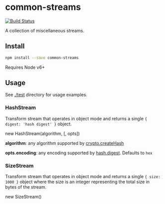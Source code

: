 # common-streams

[![Build Status](https://travis-ci.org/blockai/common-streams.svg?branch=master)](https://travis-ci.org/blockai/common-streams)

A collection of miscellaneous streams.

## Install

```bash
npm install --save common-streams
```

Requires Node v6+

## Usage

See [./test](./test) directory for usage examples.

### HashStream

Transform stream that operates in object mode and returns a single `{ digest: 'hash digest' }` object.

new HashStream(algorithm, [, opts])

**algorithm**: any algorithm supported by [crypto.createHash](https://nodejs.org/api/crypto.html#crypto_crypto_createhash_algorithm)

**opts.encoding**: any encoding supported by [hash.digest](https://nodejs.org/api/crypto.html#crypto_hash_digest_encoding). Defaults to `hex`

### SizeStream

Transform stream that operates in object mode and returns a single `{
size: 1000 }` object where the size is an integer representing the total
size in bytes of the stream.

new SizeStream()
